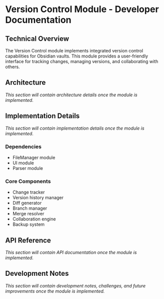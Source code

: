 # Version Control Module - Developer Documentation

## Technical Overview
The Version Control module implements integrated version control capabilities for Obsidian vaults. This module provides a user-friendly interface for tracking changes, managing versions, and collaborating with others.

## Architecture
*This section will contain architecture details once the module is implemented.*

## Implementation Details
*This section will contain implementation details once the module is implemented.*

### Dependencies
- FileManager module
- UI module
- Parser module

### Core Components
- Change tracker
- Version history manager
- Diff generator
- Branch manager
- Merge resolver
- Collaboration engine
- Backup system

## API Reference
*This section will contain API documentation once the module is implemented.*

## Development Notes
*This section will contain development notes, challenges, and future improvements once the module is implemented.*